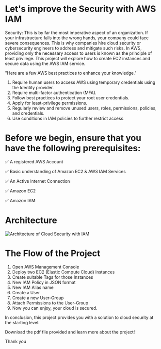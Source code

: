 # Let's improve the Security with AWS IAM 

Security: This is by far the most imperative aspect of an organization. If your infrastructure falls into the wrong hands, your company could face severe consequences. This is why companies hire cloud security or cybersecurity engineers to address and mitigate such risks. In AWS, providing only the necessary access to users is known as the principle of least privilege. This project will explore how to create EC2 instances and secure data using the AWS IAM service. 

"Here are a few AWS best practices to enhance your knowledge."
1. Require human users to access AWS using temporary credentials using the Identity provider.
2. Require multi-factor authentication (MFA).
3. Follow best practices to protect your root user credentials.
4. Apply for least-privilege permissions.
5. Regularly review and remove unused users, roles, permissions, policies, and credentials.
6. Use conditions in IAM policies to further restrict access.

# Before we begin, ensure that you have the following prerequisites:

✅ A registered AWS Account 

✅ Basic understanding of Amazon EC2 & AWS IAM Services 

✅ An Active Internet Connection

✅ Amazon EC2

✅ Amazon IAM

# Architecture 
![Architecture of Cloud Security with IAM](https://github.com/user-attachments/assets/b44f25bb-9bb9-4dcb-8ef7-f00d234af312)


# The Flow of the Project 
1. Open AWS Management Console
2. Deploy two EC2 (Elastic Compute Cloud) Instances
3. Create suitable Tags for those Instances
4. New IAM Policy in JSON format
5. New IAM Alias name
6. Create a User
7. Create a new User-Group
8. Attach Permissions to the User-Group
9. Now you can enjoy, your cloud is secured.

In conclusion, this project provides you with a solution to cloud security at the starting level. 

Download the pdf file provided and learn more about the project!

Thank you


